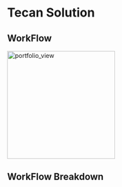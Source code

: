 # Tecan Solution


## WorkFlow 
<img width="250" alt="portfolio_view" src="https://github.com/gitdamilare/TecanSolution/blob/main/workflow.png">

## WorkFlow Breakdown

